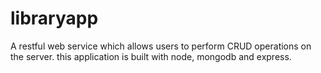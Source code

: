 # libraryapp

A restful web service which allows users to perform CRUD operations on the server. this application is built with node, mongodb and express. 
